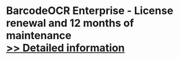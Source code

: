 # BarcodeOCR Enterprise - License renewal and 12 months of maintenance<br />[>> Detailed information](https://secure.shareit.com/shareit/product.html?productid=300624211&affiliateid=200057808)